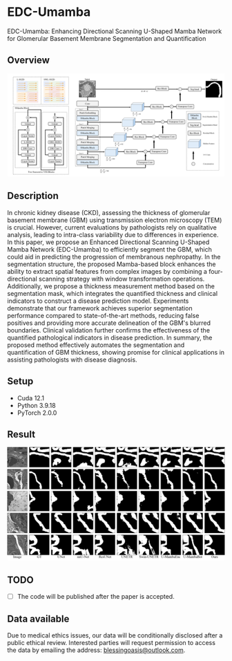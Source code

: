 # EDC-Umamba
EDC-Umamba: Enhancing Directional Scanning U-Shaped Mamba  Network for Glomerular Basement Membrane  Segmentation and Quantification

## Overview
<p align="center">
<img width="800" alt="eg" src="img/strcture.png">
</p>

##  Description
In chronic kidney disease (CKD), assessing the thickness of glomerular basement membrane (GBM) using transmission electron microscopy (TEM) is crucial. However, current evaluations by pathologists rely on qualitative analysis, leading to intra-class variability due to differences in experience. In this paper, we propose an Enhanced Directional Scanning U-Shaped Mamba Network (EDC-Umamba) to efficiently segment the GBM, which could aid in predicting the progression of membranous nephropathy. In the segmentation structure, the proposed Mamba-based block enhances the ability to extract spatial features from complex images by combining a four-directional scanning strategy with window transformation operations. Additionally, we propose a thickness measurement method based on the segmentation mask, which integrates the quantified thickness and clinical indicators to construct a disease prediction model. Experiments demonstrate that our framework achieves superior segmentation performance compared to state-of-the-art methods, reducing false positives and providing more accurate delineation of the GBM's blurred boundaries. Clinical validation further confirms the effectiveness of the quantified pathological indicators in disease prediction. In summary, the proposed method effectively automates the segmentation and quantification of GBM thickness, showing promise for clinical applications in assisting pathologists with disease diagnosis.

## Setup 
- Cuda 12.1
- Python 3.9.18
- PyTorch 2.0.0

## Result
<p align="center">
<img width="800" alt="eg" src="img/result.png">
</p>

## TODO
- [ ] The code will be published after the paper is accepted.

## Data available
Due to medical ethics issues, our data will be conditionally disclosed after a public ethical review. Interested parties will request permission to access the data by emailing the address: blessingoasis@outlook.com.
